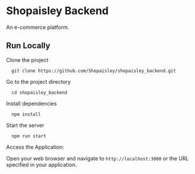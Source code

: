 
# Shopaisley Backend

An e-commerce platform.




## Run Locally

Clone the project

```
  git clone https://github.com/Shopaisley/shopaisley_backend.git
```

Go to the project directory

```
  cd shopaisley_backend
```

Install dependencies

```
  npm install
```

Start the server

```
  npm run start
```

Access the Application:

   Open your web browser and navigate to `http://localhost:3000` or the URL specified in your application.
